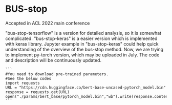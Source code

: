 # BUS-stop
Accepted in ACL 2022 main conference 

"bus-stop-tensorflow" is a version for detailed analysis, so it is somewhat complicated.
"bus-stop-keras" is a easier version which is implemented with keras library.
Jupyter example in "bus-stop-keras" could help quick understanding of the overview of the bus-stop method.
Now, we are trying to implement py-torch version, which may be uploaded in July. 
The code and description will be continuously updated.

````
```
#You need to download pre-trained parameters. 
#See the below codes
import requests
URL = "https://cdn.huggingface.co/bert-base-uncased-pytorch_model.bin"
response = requests.get(URL)
open("./params/bert_base/pytorch_model.bin","wb").write(response.content)
```
````
